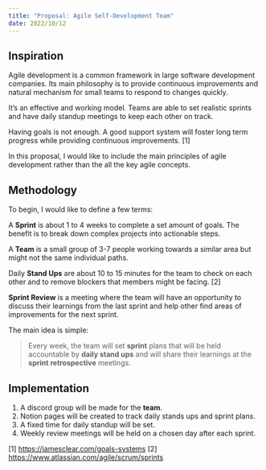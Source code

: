 ```yaml
---
title: "Proposal: Agile Self-Development Team"
date: 2022/10/12
---
```


## Inspiration

Agile development is a common framework in large software development companies. Its main philosophy is to provide continuous improvements and natural mechanism for small teams to respond to changes quickly.

It’s an effective and working model. Teams are able to set realistic sprints and have daily standup meetings to keep each other on track.

Having goals is not enough. A good support system will foster long term progress while providing continuous improvements. [1]

In this proposal, I would like to include the main principles of agile development rather than the all the key agile concepts.

## Methodology

To begin, I would like to define a few terms:

A **Sprint** is about 1 to 4 weeks to complete a set amount of goals. The benefit is to break down complex projects into actionable steps.

A **Team** is a small group of 3-7 people working towards a similar area but might not the same individual paths.

Daily **Stand Ups** are about 10 to 15 minutes for the team to check on each other and to remove blockers that members might be facing. [2]

**Sprint Review** is a meeting where the team will have an opportunity to discuss their learnings from the last sprint and help other find areas of improvements for the next sprint.


The main idea is simple: 

> Every week, the team will set **sprint** plans that will be held accountable by **daily stand ups** and will share their learnings at the **sprint retrospective** meetings.

## Implementation

1. A discord group will be made for the **team**.
2. Notion pages will be created to track daily stands ups and sprint plans.
3. A fixed time for daily standup will be set. 
4. Weekly review meetings will be held on a chosen day after each sprint.


[1] https://jamesclear.com/goals-systems
[2] https://www.atlassian.com/agile/scrum/sprints